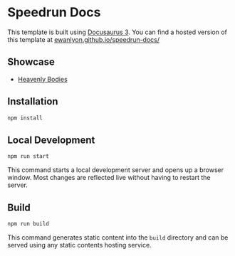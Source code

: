 # Speedrun Docs

This template is built using [Docusaurus 3](https://docusaurus.io/). You can find a hosted version of this template at [ewanlyon.github.io/speedrun-docs/](https://ewanlyon.github.io/speedrun-docs/)

## Showcase

- [Heavenly Bodies](https://ewanlyon.github.io/HeavenlyBodies-SpeedrunDocs/)

## Installation

```cmd
npm install
```

## Local Development

```cmd
npm run start
```

This command starts a local development server and opens up a browser window. Most changes are reflected live without having to restart the server.

## Build

```cmd
npm run build
```

This command generates static content into the `build` directory and can be served using any static contents hosting service.
